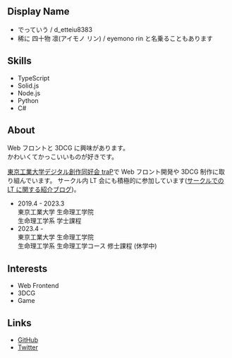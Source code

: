 <!-- markdownlint-disable-file MD041 -->

## Display Name

- でっていう / d_etteiu8383
- 稀に 四十物 凛(アイモノ リン) / eyemono rin と名乗ることもあります

## Skills

- TypeScript
- Solid.js
- Node.js
- Python
- C#

## About

Web フロントと 3DCG に興味があります。  
かわいくてかっこいいものが好きです。

[東京工業大学デジタル創作同好会 traP](https://trap.jp)で Web フロント開発や 3DCG 制作に取り組んでいます。
サークル内 LT 会にも積極的に参加しています([サークルでの LT に関する紹介ブログ](https://trap.jp/post/1505/))。

- 2019.4 - 2023.3  
  東京工業大学 生命理工学院  
  生命理工学系 学士課程
- 2023.4 -  
  東京工業大学 生命理工学院  
  生命理工学系 生命理工学コース 修士課程 (休学中)

## Interests

- Web Frontend
- 3DCG
- Game

## Links

- [GitHub](https://github.com/detteiu8383)
- [Twitter](https://twitter.com/d_etteiu8383)
